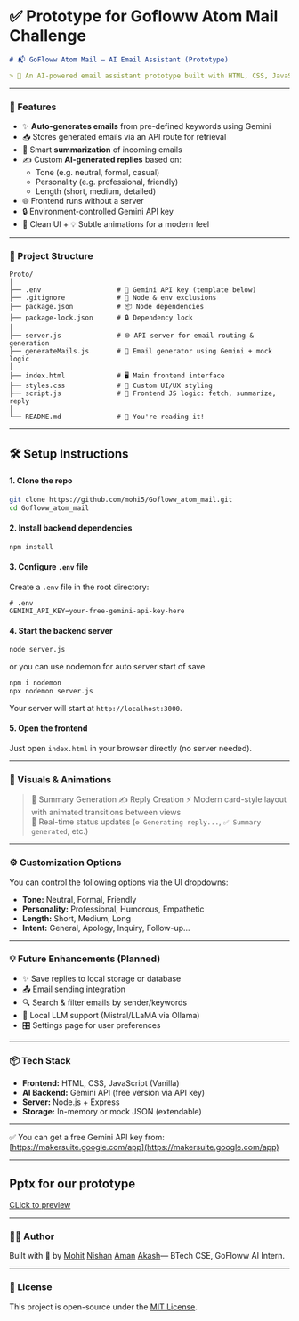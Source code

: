 # ✅ Prototype for Gofloww Atom Mail Challenge

```markdown
# 📬 GoFloww Atom Mail — AI Email Assistant (Prototype)

> 🚀 An AI-powered email assistant prototype built with HTML, CSS, JavaScript, and Node.js — featuring Gemini API for intelligent summarization and reply generation, with tone/personalization controls.
```

---

### 🧠 Features

- ✨ **Auto-generates emails** from pre-defined keywords using Gemini
- 📥 Stores generated emails via an API route for retrieval
- 🧾 Smart **summarization** of incoming emails
- ✍️ Custom **AI-generated replies** based on:
  - Tone (e.g. neutral, formal, casual)
  - Personality (e.g. professional, friendly)
  - Length (short, medium, detailed)
- 🌐 Frontend runs without a server
- 🔒 Environment-controlled Gemini API key
- 🎨 Clean UI + 💡 Subtle animations for a modern feel

---

### 📂 Project Structure

```
Proto/
│
├── .env                   # 🔐 Gemini API key (template below)
├── .gitignore             # 🚫 Node & env exclusions
├── package.json           # 📦 Node dependencies
├── package-lock.json      # 🔒 Dependency lock
│
├── server.js              # 🌐 API server for email routing & generation
├── generateMails.js       # 🧠 Email generator using Gemini + mock logic
│
├── index.html             # 🖥️ Main frontend interface
├── styles.css             # 🎨 Custom UI/UX styling
├── script.js              # 🧠 Frontend JS logic: fetch, summarize, reply
│
└── README.md              # 📘 You're reading it!
```

---

## 🛠️ Setup Instructions

#### 1. Clone the repo

```bash
git clone https://github.com/mohi5/Gofloww_atom_mail.git
cd Gofloww_atom_mail
```

#### 2. Install backend dependencies

```bash
npm install
```

#### 3. Configure `.env` file

Create a `.env` file in the root directory:

```env
# .env
GEMINI_API_KEY=your-free-gemini-api-key-here
```

#### 4. Start the backend server

```bash
node server.js
```
or you can use nodemon for auto server start of save
```bash
npm i nodemon
npx nodemon server.js
```

Your server will start at `http://localhost:3000`.

#### 5. Open the frontend

Just open `index.html` in your browser directly (no server needed).

---

### 🎥 Visuals & Animations
> 🧠 Summary Generation
> ✍️ Reply Creation 
> ⚡ Modern card-style layout with animated transitions between views  
> 🎯 Real-time status updates (`⚙️ Generating reply...`, `✅ Summary generated`, etc.)

---

### ⚙️ Customization Options

You can control the following options via the UI dropdowns:

- **Tone:** Neutral, Formal, Friendly
- **Personality:** Professional, Humorous, Empathetic
- **Length:** Short, Medium, Long
- **Intent:** General, Apology, Inquiry, Follow-up...

---

### 💡 Future Enhancements (Planned)

- ✨ Save replies to local storage or database
- 📤 Email sending integration
- 🔍 Search & filter emails by sender/keywords
- 🤖 Local LLM support (Mistral/LLaMA via Ollama)
- 🎛️ Settings page for user preferences

---

### 📦 Tech Stack

- **Frontend:** HTML, CSS, JavaScript (Vanilla)
- **AI Backend:** Gemini API (free version via API key)
- **Server:** Node.js + Express
- **Storage:** In-memory or mock JSON (extendable)

---

✅ You can get a free Gemini API key from: [https://makersuite.google.com/app](https://makersuite.google.com/app)

---

## Pptx for our prototype

[CLick to preview](https://docs.google.com/presentation/d/1Gs5VMMl0CRaIVYeOtCJMyWOn7YeA2xot/edit?usp=sharing&ouid=107993922139507169933&rtpof=true&sd=true)

---

### 🧑‍💻 Author

Built with 🧠 by [Mohit](https://github.com/mohi5) [Nishan](https://github.com/nishuR31) [Aman](https://github.com/Aman-kumar2006) [Akash](https://github.com/Akash-Munda)— BTech CSE, GoFloww AI Intern.

---

### 📜 License

This project is open-source under the [MIT License](LICENSE).
